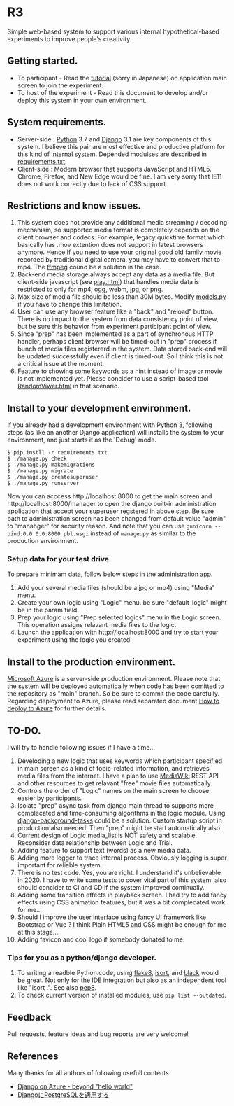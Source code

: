 # R3
Simple web-based system to support various internal hypothetical-based experiments to improve people's creativity.

## Getting started.
- To participant - Read the [tutorial](static/tutorial.html) (sorry in Japanese) on application main screen to join the experiment.
- To host of the experiment - Read this document to develop and/or deploy this system in your own environment.

## System requirements.
- Server-side : [Python](https://www.python.org/) 3.7 and [Django](https://www.djangoproject.com/) 3.1 are key components of this system. I believe  this pair are most effective and productive platform for this kind of internal system. Depended modulses are described in [requirements.txt](requirements.txt).
- Client-side : Modern browser that supports JavaScript and HTML5. Chrome, Firefox, and New Edge would be fine. I am very sorry that IE11 does not work correctly due to lack of CSS support.

## Restrictions and know issues.
1. This system does not provide any additional media streaming / decoding mechanism, so supported media format is completely depends on the client browser and codecs. For example, legacy quicktime format which basically has .mov extention does not support in latest browsers anymore. Hence If you need to use your original good old family movie recorded by traditional digital camera, you may have to convert that to mp4. The [ffmpeg](https://ffmpeg.org/) cound be a solution in the case.
1. Back-end media storage always accept any data as a media file. But client-side javascript (see [play.html](r3/templates/play.html)) that handles media data is restricted to only for mp4, ogg, webm, jpg, or png.
1. Max size of media file should be less than 30M bytes. Modify [models.py](r3/models.py) if you have to change this limitation.
1. User can use any browser feature like a "back" and "reload" button. There is no impact to the system from data consistency point of view, but be sure this behavior from experiment participant point of view.
1. Since "prep" has been implemented as a part of synchronous HTTP handler, perhaps client browser will be timed-out in "prep" process if bunch of media files registererd in the system. Data stored back-end will be updated successfully even if client is timed-out. So I think this is not a critical issue at the moment.
1. Feature to showing some keywords as a hint instead of image or movie is not implemented yet. Please concider to use a script-based tool [RandomViwer.html](local_tool/RandomViewer.html) in that scenario.

## Install to your development environment.
If you already had a development environment with Python 3, following steps (as like an another Django  application) will installs the system to your environment, and just starts it as the 'Debug' mode.
```
$ pip instll -r requirements.txt
$ ./manage.py check
$ ./manage.py makemigrations
$ ./manage.py migrate
$ ./manage.py createsuperuser
$ ./manage.py runserver
```
Now you can acccess http://localhost:8000 to get the main screen and http://localhost:8000/manager to open the django built-in administration application that accept your superuser regstered in above step. Be sure path to administration screen has been changed from default value "admin" to "manahger" for security reason. And note that you can use `gunicorn --bind:0.0.0.0:8000 pbl.wsgi` instead of `manage.py` as similar to the production environment.

### Setup data for your test drive.
To prepare minimam data, follow below steps in the administration app.
 1. Add your several media files (should be a jpg or mp4) using "Media" menu.
 1. Create your own logic using "Logic" menu. be sure "default_logic" might be in the param field.
 1. Prep your logic using "Prep selected logics" menu in the Logic screen. This operation assigns relavant media files to the logic.
 1. Launch the application with http://localhost:8000 and try to start your experiment using the logic you created.

## Install to the production environment.
 [Microsoft Azure](https://azure.microsoft.com) is a server-side production environment. Please note that the system will be deployed automatically when code has been comitted to the repository as "main" branch. So be sure to commit the code carefully. Regarding deployment to Azure, please read separated document [How to deploy to Azure](PRODUCTION.md) for further details.

## TO-DO.
I will try to handle following issues if I have a time...
1. Developing a new logic that uses keywords which participant specified in main screen as a kind of topic-related information, and retrieves media files from the internet. I have a plan to use [MediaWiki](https://www.mediawiki.org/) REST API and other resources to get relavant "free" movie files automatically.
1. Controls the order of "Logic" names on the main screen to choose easier by participants.
1. Isolate "prep" async task from django main thread to supports more complecated and time-consuming algorithms in the logic module. Using [django-background-tasks](https://django-background-tasks.readthedocs.io/)  could be a solution. Custom startup script in production also needed. Then "prep" might be start automatically also.
1. Current design of Logic.media_list is NOT safety and scalable. Reconsider data relationship between Logic and Trial.
1. Adding feature to support text (words) as a new media data.
1. Adding more logger to trace internal process. Obviously logging is super important for reliable system.
1. There is no test code. Yes, you are right. I understand it's unbelievable in 2020. I have to write some tests to cover vital part of this system. also should concider to CI and CD if the system improved continually.
1. Adding some transition effects in playback screen. I had try to add fancy effects using CSS animation features, but it was a bit complecated work for me...
1. Should I improve the user interface using fancy UI framework like Bootstrap or Vue ? I think Plain HTML5 and CSS might be enough for me at this stage...
1. Adding favicon and cool logo if somebody donated to me.

### Tips for you as a python/django developer.
1. To writing a readble Python.code, using [flake8](https://pypi.org/project/flake8/), [isort](https://pypi.org/project/isort/), and [black](https://github.com/psf/black) would be great. Not only for the IDE integration but also as an independent tool like "isort .". See also [pep8](https://pep8.readthedocs.io/).
1. To check current version of installed modules, use ```pip list --outdated```.

## Feedback
Pull requests, feature ideas and bug reports are very welcome!

## References
Many thanks for all authors of following usefull contents.
 - [Django on Azure - beyond "hello world"](https://tonybaloney.github.io/posts/django-on-azure-beyond-hello-world.html)
 - [DjangoにPostgreSQLを適用する](https://qiita.com/shigechioyo/items/9b5a03ceead6e5ec87ec)
 